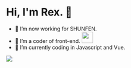 #  Hi, I'm Rex. 👋


- 🔭 I’m now working for SHUNFEN.
- 🌱 I’m a coder of front-end. <img src="https://media.giphy.com/media/WUlplcMpOCEmTGBtBW/giphy.gif" width="30"> 
- 🤔 I’m currently coding in Javascript and Vue. 


<!-- <img align="right" height="280" src="https://pic2.zhimg.com/v2-28020003d4a493c78d8202ba6c35f179_b.webp"> -->
<img align="left" src="https://github-readme-stats.vercel.app/api?username=ThinkingThigh&show_icons=true&hide_border=true">
<!-- <img align="right" src="https://github-readme-stats.vercel.app/api/top-langs/?username=ThinkingThigh&hide_border=true"> -->
<div>
